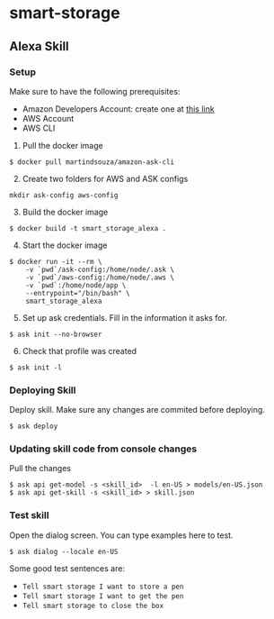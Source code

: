 # smart-storage

## Alexa Skill
### Setup
Make sure to have the following prerequisites:
* Amazon Developers Account: create one at [this link](https://developer.amazon.com/)
* AWS Account
* AWS CLI

1. Pull the docker image
```
$ docker pull martindsouza/amazon-ask-cli
```

2. Create two folders for AWS and ASK configs
```
mkdir ask-config aws-config
```
3. Build the docker image
```
$ docker build -t smart_storage_alexa .
```

4. Start the docker image
```
$ docker run -it --rm \
    -v `pwd`/ask-config:/home/node/.ask \
    -v `pwd`/aws-config:/home/node/.aws \
    -v `pwd`:/home/node/app \
    --entrypoint="/bin/bash" \
    smart_storage_alexa
```

5. Set up ask credentials.  Fill in the information it asks for.
```
$ ask init --no-browser
```

6. Check that profile was created
```
$ ask init -l
```


### Deploying Skill
Deploy skill. Make sure any changes are commited before deploying.
```
$ ask deploy
```

### Updating skill code from console changes
Pull the changes
```
$ ask api get-model -s <skill_id>  -l en-US > models/en-US.json
$ ask api get-skill -s <skill_id> > skill.json
```

### Test skill
Open the dialog screen.  You can type examples here to test.
```
$ ask dialog --locale en-US
```

Some good test sentences are:
* `Tell smart storage I want to store a pen`
* `Tell smart storage I want to get the pen`
* `Tell smart storage to close the box`
